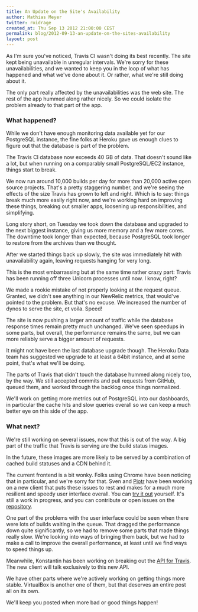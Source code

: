```yaml
---
title: An Update on the Site's Availability
author: Mathias Meyer
twitter: roidrage
created_at: Thu Sep 13 2012 21:00:00 CEST
permalink: blog/2012-09-13-an-update-on-the-sites-availability
layout: post
---
```

As I'm sure you've noticed, Travis CI wasn't doing its best recently. The site
kept being unavailable in unregular intervals. We're sorry for these
unavailabilities, and we wanted to keep you in the loop of what has happened and
what we've done about it. Or rather, what we're still doing about it.

The only part really affected by the unavailabilities was the web site. The rest
of the app hummed along rather nicely. So we could isolate the problem already
to that part of the app.

### What happened?

While we don't have enough monitoring data available yet for our PostgreSQL
instance, the fine folks at Heroku gave us enough clues to figure out that the
database is part of the problem.

The Travis CI database now exceeds 40 GB of data. That doesn't sound like a lot,
but when running on a comparably small PostgreSQL/EC2 instance, things start to
break.

We now run around 10,000 builds per day for more than 20,000 active open source
projects. That's a pretty staggering number, and we're seeing the effects of the
size Travis has grown to left and right. Which is to say: things break much more
easily right now, and we're working hard on improving these things, breaking out
smaller apps, loosening up responsibilities, and simplifying.

Long story short, on Tuesday we took down the database and upgraded to the next
biggest instance, giving us more memory and a few more cores. The downtime took
longer than expected, because PostgreSQL took longer to restore from the
archives than we thought.

After we started things back up slowly, the site was immediately hit with
unavailability again, leaving requests hanging for very long.

This is the most embarrassing but at the same time rather crazy part: Travis has
been running off three Unicorn processes until now. I know, right?

We made a rookie mistake of not properly looking at the request queue. Granted,
we didn't see anything in our NewRelic metrics, that would've pointed to the
problem. But that's no excuse. We increased the number of dynos to serve the
site, et voila. Speed!

The site is now pushing a larger amount of traffic while the database response
times remain pretty much unchanged. We've seen speedups in some parts, but
overall, the performance remains the same, but we can more reliably serve a
bigger amount of requests.

It might not have been the last database upgrade though. The Heroku Data team
has suggested we upgrade to at least a 64bit instance, and at some point, that's
what we'll be doing.

The parts of Travis that didn't touch the database hummed along nicely too, by
the way. We still accepted commits and pull requests from GitHub, queued them,
and worked through the backlog once things normalized.

We'll work on getting more metrics out of PostgreSQL into our dashboards, in
particular the cache hits and slow queries overall so we can keep a much better
eye on this side of the app.

### What next?

We're still working on several issues, now that this is out of the way. A big
part of the traffic that Travis is serving are the build status images.

In the future, these images are more likely to be served by a combination of
cached build statuses and a CDN behind it.

The current frontend is a bit wonky. Folks using Chrome have been noticing that
in particular, and we're sorry for that. Sven and
[Piotr](https://twitter.com/drogus) have been working on a new client that puts
these issues to rest and makes for a much more resilient and speedy user
interface overall. You can [try it out](http://travis-ember.herokuapp.com)
yourself. It's still a work in progress, and you can contribute or open issues
on the [repository](https://github.com/travis-ci/travis-ember).

One part of the problems with the user interface could be seen when there were
lots of builds waiting in the queue. That dragged the performance down quite
significantly, so we had to remove some parts that made things really slow.
We're looking into ways of bringing them back, but we had to make a call to
improve the overall performance, at least until we find ways to speed things up.

Meanwhile, Konstantin has been working on breaking out the [API for
Travis](https://github.com/travis-ci/travis-api). The new client will talk
exclusively to this new API.

We have other parts where we're actively working on getting things more stable.
VirtualBox is another one of them, but that deserves an entire post all on its
own.

We'll keep you posted when more bad or good things happen!
